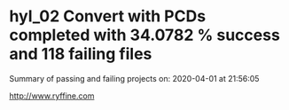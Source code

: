 # hyl_02 Convert with PCDs completed with 34.0782 % success and 118 failing files

Summary of passing and failing projects on: 2020-04-01 at 21:56:05

http://www.ryffine.com
